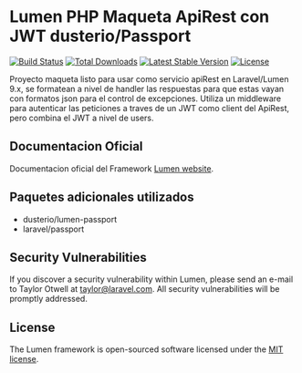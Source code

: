 # Lumen PHP Maqueta ApiRest con JWT dusterio/Passport

[![Build Status](https://travis-ci.org/laravel/lumen-framework.svg)](https://travis-ci.org/laravel/lumen-framework)
[![Total Downloads](https://img.shields.io/packagist/dt/laravel/lumen-framework)](https://packagist.org/packages/laravel/lumen-framework)
[![Latest Stable Version](https://img.shields.io/packagist/v/laravel/lumen-framework)](https://packagist.org/packages/laravel/lumen-framework)
[![License](https://img.shields.io/packagist/l/laravel/lumen)](https://packagist.org/packages/laravel/lumen-framework)

Proyecto maqueta listo para usar como servicio apiRest en Laravel/Lumen 9.x, se formatean a nivel de handler las respuestas para que estas vayan con formatos json para el control de excepciones. Utiliza un middleware para autenticar las peticiones a traves de un JWT como client del ApiRest, pero combina el JWT a nivel de users.


## Documentacion Oficial

Documentacion oficial del Framework [Lumen website](https://lumen.laravel.com/docs).

## Paquetes adicionales utilizados

- dusterio/lumen-passport
- laravel/passport

## Security Vulnerabilities

If you discover a security vulnerability within Lumen, please send an e-mail to Taylor Otwell at taylor@laravel.com. All security vulnerabilities will be promptly addressed.

## License

The Lumen framework is open-sourced software licensed under the [MIT license](https://opensource.org/licenses/MIT).
